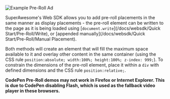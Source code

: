 ![](https://s3-eu-west-1.amazonaws.com/developer.superawesome.tv/pre_roll_example_sagames.png "Example Pre-Roll Ad")

SuperAwesome's Web SDK allows you to add pre-roll placements in the same manner as display placements - the pre-roll element can be written to the page as it is being loaded using [```document.write```](/docs/websdk/Quick Start/Pre-Roll/Write), or [appended manually](/docs/websdk/Quick Start/Pre-Roll/Manual Placement).

Both methods will create an element that will fill the maximum space available to it and overlay other content in the same container (using the CSS rule ```position:absolute; width:100%; height:100%; z-index: 999;```). To constrain the dimensions of the pre-roll element, place it within a ```div``` with defined dimensions and the CSS rule ```position:relative;```.

__CodePen Pre-Roll demos may not work in Firefox or Internet Explorer. This is due to CodePen disabling Flash, which is used as the fallback video player in these browsers.__